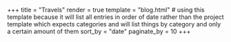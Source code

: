 +++
title = "Travels"
render = true
template = "blog.html" # using this template because it will list all entries in order of date rather than the project template which expects categories and will list things by category and only a certain amount of them
sort_by = "date"
paginate_by = 10
+++

